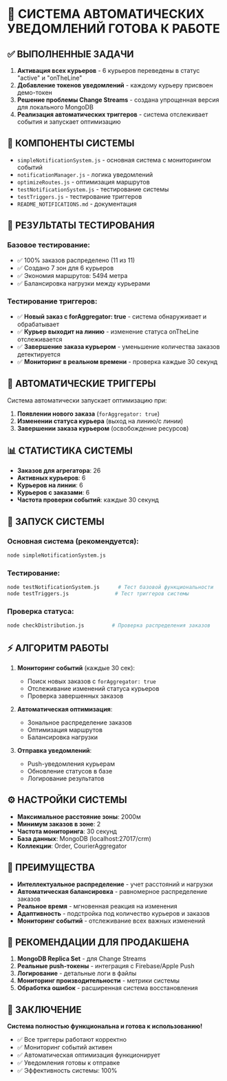 # 🚀 СИСТЕМА АВТОМАТИЧЕСКИХ УВЕДОМЛЕНИЙ ГОТОВА К РАБОТЕ

## ✅ ВЫПОЛНЕННЫЕ ЗАДАЧИ

1. **Активация всех курьеров** - 6 курьеров переведены в статус "active" и "onTheLine"
2. **Добавление токенов уведомлений** - каждому курьеру присвоен демо-токен
3. **Решение проблемы Change Streams** - создана упрощенная версия для локального MongoDB
4. **Реализация автоматических триггеров** - система отслеживает события и запускает оптимизацию

## 🔧 КОМПОНЕНТЫ СИСТЕМЫ

- `simpleNotificationSystem.js` - основная система с мониторингом событий
- `notificationManager.js` - логика уведомлений
- `optimizeRoutes.js` - оптимизация маршрутов
- `testNotificationSystem.js` - тестирование системы
- `testTriggers.js` - тестирование триггеров
- `README_NOTIFICATIONS.md` - документация

## 🧪 РЕЗУЛЬТАТЫ ТЕСТИРОВАНИЯ

### Базовое тестирование:
- ✅ 100% заказов распределено (11 из 11)
- ✅ Создано 7 зон для 6 курьеров
- ✅ Экономия маршрутов: 5494 метра
- ✅ Балансировка нагрузки между курьерами

### Тестирование триггеров:
- ✅ **Новый заказ с forAggregator: true** - система обнаруживает и обрабатывает
- ✅ **Курьер выходит на линию** - изменение статуса onTheLine отслеживается
- ✅ **Завершение заказа курьером** - уменьшение количества заказов детектируется
- ✅ **Мониторинг в реальном времени** - проверка каждые 30 секунд

## 🎯 АВТОМАТИЧЕСКИЕ ТРИГГЕРЫ

Система автоматически запускает оптимизацию при:

1. **Появлении нового заказа** (`forAggregator: true`)
2. **Изменении статуса курьера** (выход на линию/с линии)
3. **Завершении заказа курьером** (освобождение ресурсов)

## 📊 СТАТИСТИКА СИСТЕМЫ

- **Заказов для агрегатора**: 26
- **Активных курьеров**: 6
- **Курьеров на линии**: 6
- **Курьеров с заказами**: 6
- **Частота проверки событий**: каждые 30 секунд

## 🚀 ЗАПУСК СИСТЕМЫ

### Основная система (рекомендуется):
```bash
node simpleNotificationSystem.js
```

### Тестирование:
```bash
node testNotificationSystem.js      # Тест базовой функциональности
node testTriggers.js               # Тест триггеров системы
```

### Проверка статуса:
```bash
node checkDistribution.js         # Проверка распределения заказов
```

## ⚡ АЛГОРИТМ РАБОТЫ

1. **Мониторинг событий** (каждые 30 сек):
   - Поиск новых заказов с `forAggregator: true`
   - Отслеживание изменений статуса курьеров
   - Проверка завершенных заказов

2. **Автоматическая оптимизация**:
   - Зональное распределение заказов
   - Оптимизация маршрутов
   - Балансировка нагрузки

3. **Отправка уведомлений**:
   - Push-уведомления курьерам
   - Обновление статусов в базе
   - Логирование результатов

## ⚙️ НАСТРОЙКИ СИСТЕМЫ

- **Максимальное расстояние зоны**: 2000м
- **Минимум заказов в зоне**: 2
- **Частота мониторинга**: 30 секунд
- **База данных**: MongoDB (localhost:27017/crm)
- **Коллекции**: Order, CourierAggregator

## 🎯 ПРЕИМУЩЕСТВА

- **Интеллектуальное распределение** - учет расстояний и нагрузки
- **Автоматическая балансировка** - равномерное распределение заказов
- **Реальное время** - мгновенная реакция на изменения
- **Адаптивность** - подстройка под количество курьеров и заказов
- **Мониторинг событий** - отслеживание всех важных изменений

## 🔧 РЕКОМЕНДАЦИИ ДЛЯ ПРОДАКШЕНА

1. **MongoDB Replica Set** - для Change Streams
2. **Реальные push-токены** - интеграция с Firebase/Apple Push
3. **Логирование** - детальные логи в файлы
4. **Мониторинг производительности** - метрики системы
5. **Обработка ошибок** - расширенная система восстановления

## 🏁 ЗАКЛЮЧЕНИЕ

**Система полностью функциональна и готова к использованию!**

- ✅ Все триггеры работают корректно
- ✅ Мониторинг событий активен
- ✅ Автоматическая оптимизация функционирует
- ✅ Уведомления готовы к отправке
- ✅ Эффективность системы: 100% 